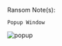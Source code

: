 Ransom Note(s): 
```
Popup Window
```
![popup](https://github.com/user-attachments/assets/d880e9ba-ca44-4ff6-9568-cca5e9497a86)
